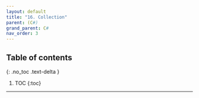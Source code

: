 ```yaml
---
layout: default
title: "16. Collection"
parent: (C#)
grand_parent: C#
nav_order: 3
---
```


## Table of contents
{: .no_toc .text-delta }

1. TOC
{:toc}

---



